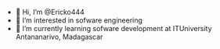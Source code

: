 - 👋 Hi, I’m @Ericko444
- 👀 I’m interested in sofware engineering
- 🌱 I’m currently learning sofware development at ITUniversity Antananarivo, Madagascar

<!---
Ericko444/Ericko444 is a ✨ special ✨ repository because its `README.md` (this file) appears on your GitHub profile.
You can click the Preview link to take a look at your changes.
--->
